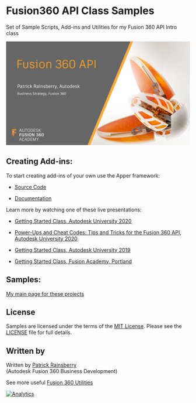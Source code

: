 # Fusion360 API Class Samples
Set of Sample Scripts, Add-ins and Utilities for my Fusion 360 API Intro class

![Cover](./resources/README_cover.png)

## Creating Add-ins:
To start creating add-ins of your own use the Apper framework:

* [Source Code](https://github.com/tapnair/apper)

* [Documentation](https://apper.readthedocs.io/en/latest/index.html)

Learn more by watching one of these live presentations:

* [Getting Started Class, Autodesk University 2020](https://www.autodesk.com/autodesk-university/class/Getting-Started-Fusion-360-API-2020)

* [Power-Ups and Cheat Codes: Tips and Tricks for the Fusion 360 API, Autodesk University 2020](https://www.autodesk.com/autodesk-university/class/Power-Ups-and-Cheat-Codes-Tips-and-Tricks-Fusion-360-API-2020)

* [Getting Started Class, Autodesk University 2019](https://www.autodesk.com/autodesk-university/class/Automating-Fusion-360-API-2019)

* [Getting Started Class, Fusion Academy, Portland](https://f360ap.autodesk.com/courses/fusion-360-academy-portland-2019-mechanical-engineering/lessons/fusion-360-api)

## Samples:
[My main page for these projects](https://tapnair.github.io/index.html) 


## License
Samples are licensed under the terms of the [MIT License](http://opensource.org/licenses/MIT). Please see the [LICENSE](LICENSE) file for full details.

## Written by

Written by [Patrick Rainsberry](https://twitter.com/prrainsberry) <br /> (Autodesk Fusion 360 Business Development)

See more useful [Fusion 360 Utilities](https://tapnair.github.io/index.html)

[![Analytics](https://ga-beacon.appspot.com/UA-41076924-3/Displayer)](https://github.com/igrigorik/ga-beacon)

